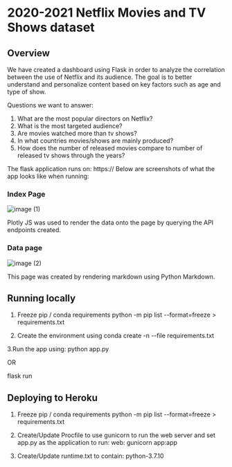 # 2020-2021 Netflix Movies and TV Shows dataset
## Overview

We have created a dashboard using Flask in order to analyze the correlation between the use of Netflix and its audience. The goal is to better understand and personalize content based on key factors such as age and type of show. 

Questions we want to answer:
1.  What are the most popular directors on Netflix?
2.	What is the most targeted audience?
3.	Are movies watched more than tv shows?
4.	In what countries movies/shows are mainly produced?
5.	How does the number of released movies compare to number of released tv shows through the years?

The flask application runs on: https://
Below are screenshots of what the app looks like when running:

### Index Page
![image (1)](https://user-images.githubusercontent.com/88614132/150798482-ec6c3fcd-c7f6-471c-9b47-202eb68e856f.png)

Plotly JS was used to render the data onto the page by querying the API endpoints created.

### Data page
![image (2)](https://user-images.githubusercontent.com/88614132/150798718-8bf90e34-dc7e-4a61-9118-80a7018de81c.png)

This page was created by rendering markdown using Python Markdown.




## Running locally

1. Freeze pip / conda requirements
python -m pip list --format=freeze > requirements.txt

2. Create the environment using
conda create -n <env> --file requirements.txt

3.Run the app using:
python app.py

OR

flask run
  
  
  
  
## Deploying to Heroku
1. Freeze pip / conda requirements
 python -m pip list --format=freeze > requirements.txt
  
2. Create/Update Procfile to use gunicorn to run the web server and set app.py as the application to run:
 web: gunicorn app:app
  
3. Create/Update runtime.txt to contain:
 python-3.7.10

